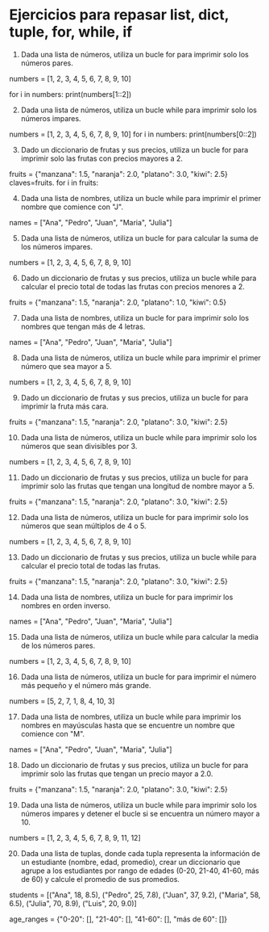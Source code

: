 # Ejercicios para repasar list, dict, tuple, for, while, if
1. Dada una lista de números, utiliza un bucle for para imprimir solo los números pares.

numbers = [1, 2, 3, 4, 5, 6, 7, 8, 9, 10]

 for i in numbers:
    print(numbers[1::2])

2. Dada una lista de números, utiliza un bucle while para imprimir solo los números impares.

numbers = [1, 2, 3, 4, 5, 6, 7, 8, 9, 10]
 for i in numbers:
    print(numbers[0::2])


3. Dado un diccionario de frutas y sus precios, utiliza un bucle for para imprimir solo las frutas con precios mayores a 2.

fruits = {"manzana": 1.5, "naranja": 2.0, "platano": 3.0, "kiwi": 2.5}
claves=fruits.
    for i in fruits:

4. Dada una lista de nombres, utiliza un bucle while para imprimir el primer nombre que comience con "J".

names = ["Ana", "Pedro", "Juan", "Maria", "Julia"]

5. Dada una lista de números, utiliza un bucle for para calcular la suma de los números impares.

numbers = [1, 2, 3, 4, 5, 6, 7, 8, 9, 10]

6. Dado un diccionario de frutas y sus precios, utiliza un bucle while para calcular el precio total de todas las frutas con precios menores a 2.

fruits = {"manzana": 1.5, "naranja": 2.0, "platano": 1.0, "kiwi": 0.5}

7. Dada una lista de nombres, utiliza un bucle for para imprimir solo los nombres que tengan más de 4 letras.

names = ["Ana", "Pedro", "Juan", "Maria", "Julia"]

8. Dada una lista de números, utiliza un bucle while para imprimir el primer número que sea mayor a 5.

numbers = [1, 2, 3, 4, 5, 6, 7, 8, 9, 10]

9. Dado un diccionario de frutas y sus precios, utiliza un bucle for para imprimir la fruta más cara.

fruits = {"manzana": 1.5, "naranja": 2.0, "platano": 3.0, "kiwi": 2.5}


10. Dada una lista de números, utiliza un bucle while para imprimir solo los números que sean divisibles por 3.

numbers = [1, 2, 3, 4, 5, 6, 7, 8, 9, 10]

11. Dado un diccionario de frutas y sus precios, utiliza un bucle for para imprimir solo las frutas que tengan una longitud de nombre mayor a 5.

fruits = {"manzana": 1.5, "naranja": 2.0, "platano": 3.0, "kiwi": 2.5}


12. Dada una lista de números, utiliza un bucle for para imprimir solo los números que sean múltiplos de 4 o 5.

numbers = [1, 2, 3, 4, 5, 6, 7, 8, 9, 10]


13. Dado un diccionario de frutas y sus precios, utiliza un bucle while para calcular el precio total de todas las frutas.

fruits = {"manzana": 1.5, "naranja": 2.0, "platano": 3.0, "kiwi": 2.5}


14. Dada una lista de nombres, utiliza un bucle for para imprimir los nombres en orden inverso.

names = ["Ana", "Pedro", "Juan", "Maria", "Julia"]


15. Dada una lista de números, utiliza un bucle while para calcular la media de los números pares.

numbers = [1, 2, 3, 4, 5, 6, 7, 8, 9, 10]


16. Dada una lista de números, utiliza un bucle for para imprimir el número más pequeño y el número más grande.

numbers = [5, 2, 7, 1, 8, 4, 10, 3]


17. Dada una lista de nombres, utiliza un bucle while para imprimir los nombres en mayúsculas hasta que se encuentre un nombre que comience con "M".

names = ["Ana", "Pedro", "Juan", "Maria", "Julia"]


18. Dado un diccionario de frutas y sus precios, utiliza un bucle for para imprimir solo las frutas que tengan un precio mayor a 2.0.

fruits = {"manzana": 1.5, "naranja": 2.0, "platano": 3.0, "kiwi": 2.5}


19. Dada una lista de números, utiliza un bucle while para imprimir solo los números impares y detener el bucle si se encuentra un número mayor a 10.

numbers = [1, 2, 3, 4, 5, 6, 7, 8, 9, 11, 12]


20. Dada una lista de tuplas, donde cada tupla representa la información de un estudiante (nombre, edad, promedio), crear un diccionario que agrupe a los estudiantes por rango de edades (0-20, 21-40, 41-60, más de 60) y calcule el promedio de sus promedios.

students = [("Ana", 18, 8.5), ("Pedro", 25, 7.8), ("Juan", 37, 9.2), ("Maria", 58, 6.5), ("Julia", 70, 8.9), ("Luis", 20, 9.0)]

age_ranges = {"0-20": [], "21-40": [], "41-60": [], "más de 60": []}